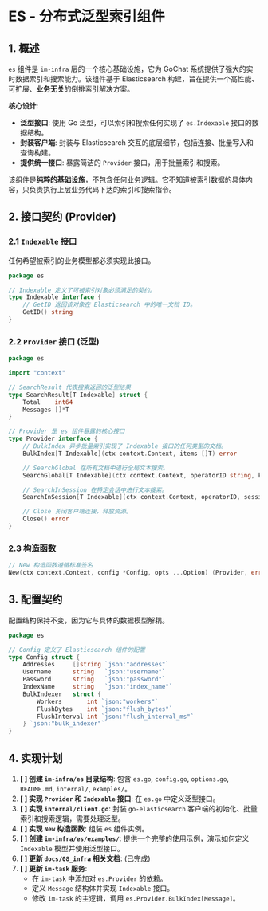 # ES - 分布式泛型索引组件

## 1. 概述

`es` 组件是 `im-infra` 层的一个核心基础设施，它为 GoChat 系统提供了强大的实时数据索引和搜索能力。该组件基于 Elasticsearch 构建，旨在提供一个高性能、可扩展、**业务无关**的倒排索引解决方案。

**核心设计**:

*   **泛型接口**: 使用 Go 泛型，可以索引和搜索任何实现了 `es.Indexable` 接口的数据结构。
*   **封装客户端**: 封装与 Elasticsearch 交互的底层细节，包括连接、批量写入和查询构建。
*   **提供统一接口**: 暴露简洁的 `Provider` 接口，用于批量索引和搜索。

该组件是**纯粹的基础设施**，不包含任何业务逻辑。它不知道被索引数据的具体内容，只负责执行上层业务代码下达的索引和搜索指令。

## 2. 接口契约 (Provider)

### 2.1 `Indexable` 接口

任何希望被索引的业务模型都必须实现此接口。

```go
package es

// Indexable 定义了可被索引对象必须满足的契约。
type Indexable interface {
    // GetID 返回该对象在 Elasticsearch 中的唯一文档 ID。
    GetID() string
}
```

### 2.2 `Provider` 接口 (泛型)

```go
package es

import "context"

// SearchResult 代表搜索返回的泛型结果
type SearchResult[T Indexable] struct {
    Total    int64
    Messages []*T
}

// Provider 是 es 组件暴露的核心接口
type Provider interface {
    // BulkIndex 异步批量索引实现了 Indexable 接口的任何类型的文档。
    BulkIndex[T Indexable](ctx context.Context, items []T) error

    // SearchGlobal 在所有文档中进行全局文本搜索。
    SearchGlobal[T Indexable](ctx context.Context, operatorID string, keyword string, page, size int) (*SearchResult[T], error)

    // SearchInSession 在特定会话中进行文本搜索。
    SearchInSession[T Indexable](ctx context.Context, operatorID, sessionID, keyword string, page, size int) (*SearchResult[T], error)

    // Close 关闭客户端连接，释放资源。
    Close() error
}
```

### 2.3 构造函数

```go
// New 构造函数遵循标准签名
New(ctx context.Context, config *Config, opts ...Option) (Provider, error)
```

## 3. 配置契约

配置结构保持不变，因为它与具体的数据模型解耦。

```go
package es

// Config 定义了 Elasticsearch 组件的配置
type Config struct {
    Addresses     []string `json:"addresses"`
    Username      string   `json:"username"`
    Password      string   `json:"password"`
    IndexName     string   `json:"index_name"`
    BulkIndexer   struct {
        Workers       int `json:"workers"`
        FlushBytes    int `json:"flush_bytes"`
        FlushInterval int `json:"flush_interval_ms"`
    } `json:"bulk_indexer"`
}
```

## 4. 实现计划

1.  **[ ] 创建 `im-infra/es` 目录结构**: 包含 `es.go`, `config.go`, `options.go`, `README.md`, `internal/`, `examples/`。
2.  **[ ] 实现 `Provider` 和 `Indexable` 接口**: 在 `es.go` 中定义泛型接口。
3.  **[ ] 实现 `internal/client.go`**: 封装 `go-elasticsearch` 客户端的初始化、批量索引和搜索逻辑，需要处理泛型。
4.  **[ ] 实现 `New` 构造函数**: 组装 `es` 组件实例。
5.  **[ ] 创建 `im-infra/es/examples/`**: 提供一个完整的使用示例，演示如何定义 `Indexable` 模型并使用泛型接口。
6.  **[ ] 更新 `docs/08_infra` 相关文档**: (已完成)
7.  **[ ] 更新 `im-task` 服务**:
    *   在 `im-task` 中添加对 `es.Provider` 的依赖。
    *   定义 `Message` 结构体并实现 `Indexable` 接口。
    *   修改 `im-task` 的主逻辑，调用 `es.Provider.BulkIndex[Message]`。